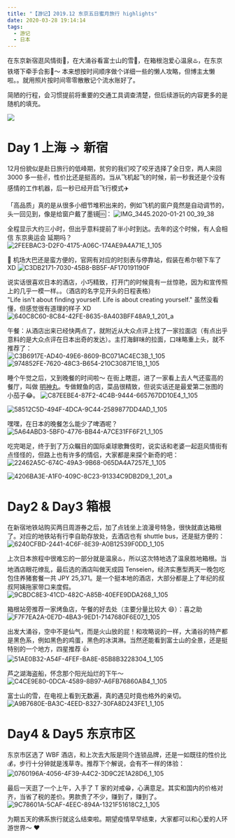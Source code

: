 ```yaml
---
title: "【游记】2019.12 东京五日蜜月旅行 highlights"
date: 2020-03-28 19:14:14
tags:
  - 游记
  - 日本
---
```



在东京新宿逛风情街🔞，在大涌谷看富士山的雪🗻，在箱根泡爱心温泉♨️，在东京铁塔下牵手合影🗼～ 本来想按时间顺序做个详细一些的懒人攻略，但博主太懒啦。。就用照片按时间零零散散记个流水账好了。

简陋的行程，会习惯提前将重要的交通工具调查清楚，但后续游玩的内容更多的是随机的填充。

<!--more-->

![](../images/blog/200104_japan_travel/15795379929367.jpg)


# Day 1 上海 -> 新宿
12月份貌似是赴日旅行的低峰期，贫穷的我们咬了咬牙选择了全日空，两人来回 3000 多一些✌️，性价比还是挺高的。当从飞机起飞的时候，前一秒我还是个没有感情的工作机器，后一秒已经开启飞行模式✈️    

「高品质」真的是从很多小细节堆积出来的，例如飞机的窗户竟然是自动调节的，头一回见到，像是给窗户戴了墨镜🆒：
![IMG_3445.2020-01-21 00_39_38](../images/blog/200104_japan_travel/IMG_3445.2020-01-21%2000_39_38.gif)

全程显示大约三小时，但出乎意料提前了半小时到达。去年的这个时候，有人会相信 东京奥运会 延期吗？   
![2FEEBAC3-D2F0-4175-A06C-174AE9A4A71E_1_105](../images/blog/200104_japan_travel/2FEEBAC3-D2F0-4175-A06C-174AE9A4A71E_1_105_c.jpeg)


🚌 机场大巴还是蛮方便的，官网有对应的时刻表与停靠站，假装在希尔顿下车了 XD
![C3DB2171-7030-45B8-BB5F-AF170191190F](../images/blog/200104_japan_travel/C3DB2171-7030-45B8-BB5F-AF170191190F.png)

说实话很喜欢日本的酒店，小巧精致，打开门的时候竟有一丝惊艳，因为和宣传照上的几乎一模一样。。（酒店的名字见开头的日程表格）    
"Life isn't about finding yourself. Life is about creating yourself." 虽然没看懂，但感觉很有道理的样子 XD
![640C8C60-8C84-42FE-8635-8A403BFF48A9_1_201_a](../images/blog/200104_japan_travel/640C8C60-8C84-42FE-8635-8A403BFF48A9_1_201_a.jpeg)

午餐：从酒店出来已经快两点了，就附近从大众点评上找了一家拉面店（有点出乎意料的是大众点评在日本出奇的发达）。主打海鲜味的拉面，口味略重上头，就不推荐了：   
![C3B6917E-AD40-49E6-8609-BC071AC4EC3B_1_105](../images/blog/200104_japan_travel/C3B6917E-AD40-49E6-8609-BC071AC4EC3B_1_105_c.jpeg)
![974852FE-7620-48C3-B654-210C30871E1B_1_105](../images/blog/200104_japan_travel/974852FE-7620-48C3-B654-210C30871E1B_1_105_c.jpeg)

睡个午觉之后，又到晚餐的时间啦～ 在街上瞎逛，进了一家看上去人气还蛮高的餐厅，叫做 [明神丸](http://www.dianping.com/shop/90621851)。专做鲣鱼的店，菜品很精致，但说实话还是最爱第二张图的小茄子😂。
![C87EEBE4-87F2-4C4B-9444-665767DD10E4_1_105](../images/blog/200104_japan_travel/C87EEBE4-87F2-4C4B-9444-665767DD10E4_1_105_c.jpeg)

![58512C5D-494F-4DCA-9C44-2589877DD4AD_1_105](../images/blog/200104_japan_travel/58512C5D-494F-4DCA-9C44-2589877DD4AD_1_105_c.jpeg)

嘿嘿，在日本的晚餐怎么能少了啤酒呢？
![5A64ABD3-5BF0-4776-BB44-A7CE31FF6F21_1_105](../images/blog/200104_japan_travel/5A64ABD3-5BF0-4776-BB44-A7CE31FF6F21_1_105_c.jpeg)

吃完喝足，终于到了万众瞩目的国际桌球歌舞伎町，说实话和老婆一起逛风情街有点怪怪的，但路上也有许多的情侣，大家都是来探个新奇的吧：
![22462A5C-674C-49A3-9B68-065DA4A7257E_1_105](../images/blog/200104_japan_travel/22462A5C-674C-49A3-9B68-065DA4A7257E_1_105_c.jpeg)

![4206BA3E-A1F0-409C-8C23-91334C9DB2D9_1_201_a](../images/blog/200104_japan_travel/4206BA3E-A1F0-409C-8C23-91334C9DB2D9_1_201_a.jpeg)


# Day2 & Day3 箱根
在新宿地铁站购买两日周游券之后，加了点钱坐上浪漫号特急，很快就直达箱根了。对应的地铁站有行李自助存放处，去酒店也有 shuttle bus，还是挺方便的：
![6240CFBD-2441-4C6F-8E39-A0B12539F0DD_1_105](../images/blog/200104_japan_travel/6240CFBD-2441-4C6F-8E39-A0B12539F0DD_1_105_c.jpeg)


上次日本旅程中很难忘的一部分就是温泉♨️，所以这次特地选了温泉胜地箱根。当地酒店眼花缭乱，最后选的酒店叫做天成园 Tenseien，经济实惠型两天一晚包吃包住养猪套餐一共 JPY 25,371。是一个挺本地的酒店，大部分都是上了年纪的叔叔阿姨拖家带口来度假。
![9CBDC8E3-41CD-482C-A85B-40EFE9DDA268_1_105](../images/blog/200104_japan_travel/9CBDC8E3-41CD-482C-A85B-40EFE9DDA268_1_105_c.jpeg)  

箱根站旁推荐一家烤鱼店，午餐的好去处（主要分量比较大 😄）：喜之助   
![F7F7EA2A-0E7D-4BA3-9ED1-7147680F6E07_1_105](../images/blog/200104_japan_travel/F7F7EA2A-0E7D-4BA3-9ED1-7147680F6E07_1_105_c.jpeg)

出发大涌谷，空中不是仙气，而是火山放的屁！和攻略说的一样，大涌谷的特产都是黑色系，例如黑色的鸡蛋，黑色的冰淇淋。当然还能看到富士山的全景，还是挺特别的一个地方，四星推荐 👍
![51AE0B32-A54F-4FEF-BA8E-85B8B3228304_1_105](../images/blog/200104_japan_travel/51AE0B32-A54F-4FEF-BA8E-85B8B3228304_1_105_c.jpeg)

芦之湖海盗船，怀念那个阳光灿烂的下午～   
![C4CE9E80-0DCA-4589-8B97-A6FB76860AB4_1_105](../images/blog/200104_japan_travel/C4CE9E80-0DCA-4589-8B97-A6FB76860AB4_1_105_c.jpeg)

富士山的雪，在电视上看到无数遍，真的遇见时竟也格外的亲切。
![A9B7680E-BA3C-4EED-8327-30FA8D243FE1_1_105](../images/blog/200104_japan_travel/A9B7680E-BA3C-4EED-8327-30FA8D243FE1_1_105_c.jpeg)

# Day4 & Day5 东京市区

东京市区选了 WBF 酒店，和上次去大阪是同个连锁品牌，还是一如既往的性价比💰，步行十分钟就是浅草寺。推荐下个解说，会有不一样的体验：   
![0760196A-4056-4F39-A4C2-3D9C2E1A28D6_1_105](../images/blog/200104_japan_travel/0760196A-4056-4F39-A4C2-3D9C2E1A28D6_1_105_c.jpeg)


最后一天逛了一个上午，入手了 T 家的对戒😁，心满意足。其实和国内的价格对齐，当省了税的差价。男款贵了不少，赚到了，赚到了。
![9C78601A-5CAF-4EEC-894A-1321F51618C2_1_105](../images/blog/200104_japan_travel/9C78601A-5CAF-4EEC-894A-1321F51618C2_1_105_c.jpeg)


为期五天的佛系旅行就这么结束啦。期望疫情早早结束，大家都可以和心爱的人环游世界～ ❤️   

